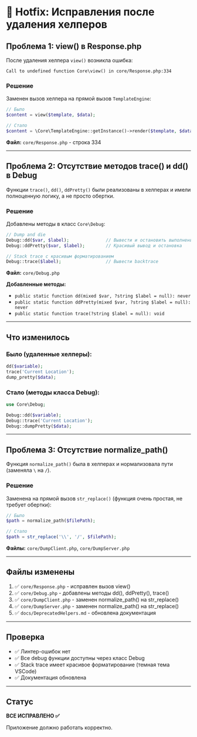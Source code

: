 # 🔧 Hotfix: Исправления после удаления хелперов

## Проблема 1: view() в Response.php

После удаления хелпера `view()` возникла ошибка:
```
Call to undefined function Core\view() in core/Response.php:334
```

### Решение

Заменен вызов хелпера на прямой вызов `TemplateEngine`:

```php
// Было
$content = view($template, $data);

// Стало
$content = \Core\TemplateEngine::getInstance()->render($template, $data);
```

**Файл:** `core/Response.php` - строка 334

---

## Проблема 2: Отсутствие методов trace() и dd() в Debug

Функции `trace()`, `dd()`, `ddPretty()` были реализованы в хелперах и имели полноценную логику, а не просто обертки.

### Решение

Добавлены методы в класс `Core\Debug`:

```php
// Dump and die
Debug::dd($var, $label);              // Вывести и остановить выполнение
Debug::ddPretty($var, $label);        // Красивый вывод и остановка

// Stack trace с красивым форматированием
Debug::trace($label);                 // Вывести backtrace
```

**Файл:** `core/Debug.php`

**Добавленные методы:**
- `public static function dd(mixed $var, ?string $label = null): never`
- `public static function ddPretty(mixed $var, ?string $label = null): never`
- `public static function trace(?string $label = null): void`

---

## Что изменилось

### Было (удаленные хелперы):
```php
dd($variable);
trace('Current Location');
dump_pretty($data);
```

### Стало (методы класса Debug):
```php
use Core\Debug;

Debug::dd($variable);
Debug::trace('Current Location');
Debug::dumpPretty($data);
```

---

## Проблема 3: Отсутствие normalize_path()

Функция `normalize_path()` была в хелперах и нормализовала пути (заменяла `\` на `/`).

### Решение

Заменена на прямой вызов `str_replace()` (функция очень простая, не требует обертки):

```php
// Было
$path = normalize_path($filePath);

// Стало
$path = str_replace('\\', '/', $filePath);
```

**Файлы:** `core/DumpClient.php`, `core/DumpServer.php`

---

## Файлы изменены

1. ✅ `core/Response.php` - исправлен вызов view()
2. ✅ `core/Debug.php` - добавлены методы dd(), ddPretty(), trace()
3. ✅ `core/DumpClient.php` - заменен normalize_path() на str_replace()
4. ✅ `core/DumpServer.php` - заменен normalize_path() на str_replace()
5. ✅ `docs/DeprecatedHelpers.md` - обновлена документация

---

## Проверка

- ✅ Линтер-ошибок нет
- ✅ Все debug функции доступны через класс Debug
- ✅ Stack trace имеет красивое форматирование (темная тема VSCode)
- ✅ Документация обновлена

---

## Статус

**ВСЕ ИСПРАВЛЕНО ✅**

Приложение должно работать корректно.

